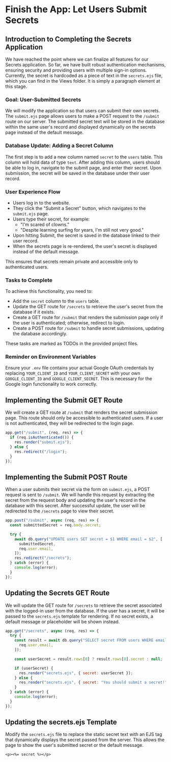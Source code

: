 # Finish the App: Let Users Submit Secrets

## Introduction to Completing the Secrets Application

We have reached the point where we can finalize all features for our Secrets application. So far, we have built robust authentication mechanisms, ensuring security and providing users with multiple sign-in options. Currently, the secret is hardcoded as a piece of text in the `secrets.ejs` file, which you can find in the Views folder. It is simply a paragraph element at this stage.

### Goal: User-Submitted Secrets

We will modify the application so that users can submit their own secrets. The `submit.ejs` page allows users to make a POST request to the `/submit` route on our server. The submitted secret text will be stored in the database within the same user's record and displayed dynamically on the secrets page instead of the default message.

### Database Update: Adding a Secret Column

The first step is to add a new column named `secret` to the `users` table. This column will hold data of type `text`. After adding this column, users should be able to log in, navigate to the submit page, and enter their secret. Upon submission, the secret will be saved in the database under their user record.

### User Experience Flow

- Users log in to the website.
- They click the "Submit a Secret" button, which navigates to the `submit.ejs` page.
- Users type their secret, for example:
  - "I'm scared of clowns."
  - "Despite learning surfing for years, I'm still not very good."
- Upon hitting Submit, the secret is saved in the database linked to their user record.
- When the secrets page is re-rendered, the user's secret is displayed instead of the default message.

This ensures that secrets remain private and accessible only to authenticated users.

### Tasks to Complete

To achieve this functionality, you need to:

- Add the `secret` column to the `users` table.
- Update the GET route for `/secrets` to retrieve the user's secret from the database if it exists.
- Create a GET route for `/submit` that renders the submission page only if the user is authenticated; otherwise, redirect to login.
- Create a POST route for `/submit` to handle secret submissions, updating the database accordingly.

These tasks are marked as TODOs in the provided project files.

### Reminder on Environment Variables

Ensure your `.env` file contains your actual Google OAuth credentials by replacing `YOUR_CLIENT_ID` and `YOUR_CLIENT_SECRET` with your own `GOOGLE_CLIENT_ID` and `GOOGLE_CLIENT_SECRET`. This is necessary for the Google login functionality to work correctly.

## Implementing the Submit GET Route

We will create a GET route at `/submit` that renders the secret submission page. This route should only be accessible to authenticated users. If a user is not authenticated, they will be redirected to the login page.

```js
app.get("/submit", (req, res) => {
  if (req.isAuthenticated()) {
    res.render("submit.ejs");
  } else {
    res.redirect("/login");
  }
});
```

## Implementing the Submit POST Route

When a user submits their secret via the form on `submit.ejs`, a POST request is sent to `/submit`. We will handle this request by extracting the secret from the request body and updating the user's record in the database with this secret. After successful update, the user will be redirected to the `/secrets` page to view their secret.

```js
app.post("/submit", async (req, res) => {
  const submittedSecret = req.body.secret;

  try {
    await db.query("UPDATE users SET secret = $1 WHERE email = $2", [
      submittedSecret,
      req.user.email,
    ]);
    res.redirect("/secrets");
  } catch (error) {
    console.log(error);
  }
});
```

## Updating the Secrets GET Route

We will update the GET route for `/secrets` to retrieve the secret associated with the logged-in user from the database. If the user has a secret, it will be passed to the `secrets.ejs` template for rendering. If no secret exists, a default message or placeholder will be shown instead.

```js
app.get("/secrets", async (req, res) => {
  try {
    const result = await db.query("SELECT secret FROM users WHERE email = $1", [
      req.user.email,
    ]);

    const userSecret = result.rows[0] ? result.rows[0].secret : null;

    if (userSecret) {
      res.render("secrets.ejs", { secret: userSecret });
    } else {
      res.render("secrets.ejs", { secret: "You should submit a secret!" });
    }
  } catch (error) {
    console.log(error);
  }
});
```

## Updating the secrets.ejs Template

Modify the `secrets.ejs` file to replace the static secret text with an EJS tag that dynamically displays the secret passed from the server. This allows the page to show the user's submitted secret or the default message.

```ejs
<p><%= secret %></p>
```
